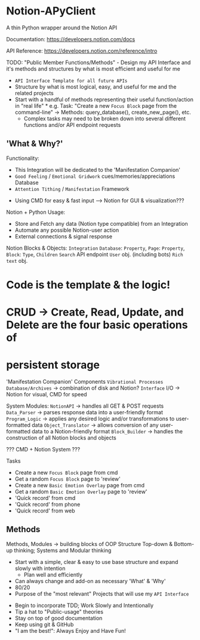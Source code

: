 # Notion-APyClient
A thin Python wrapper around the Notion API

Documentation:  https://developers.notion.com/docs

API Reference:  https://developers.notion.com/reference/intro


TODO:
"Public Member Functions/Methods" - Design my API Interface and it's methods and 
structures by what is most efficient and useful for me
- `API Interface Template for all future APIs`
- Structure by what is most logical, easy, and useful for me and the related projects
- Start with a handful of methods representing their useful function/action in
"real life"
      * e.g. Task: "Create a new `Focus Block` page from the command-line" -> 
              Methods: query_database(), create_new_page(), etc.
  - Complex tasks may need to be broken down into several different functions and/or 
    API endpoint requests
  
'What & Why?'
---------------
Functionality:
- This Integration will be dedicated to the 'Manifestation Companion'
- `Good Feeling` / `Emotional Gridwork` cues/memories/appreciations Database
- `Attention Tithing` / `Manifestation` Framework
* Using CMD for easy & fast input --> Notion for GUI & visualization???

Notion + Python Usage:
+ Store and Fetch any data (Notion type compatible) from an Integration
+ Automate any possible Notion-user action
+ External connections & signal response


Notion Blocks & Objects:
``Integration``
`Database`: `Property`,
`Page`: `Property`,
`Block`: `Type`,
`Children`
`Search` API endpoint
`User` obj. (including bots)
`Rich text` obj.

# Code is the template & the logic! 
# CRUD -> Create, Read, Update, and Delete are the four basic operations of
# persistent storage

'Manifestation Companion' Components
`Vibrational Processes`
`Database/Archives` -> combination of disk and Notion?
`Interface` I/O -> Notion for visual, CMD for speed

System Modules:
`NotionAPI` -> handles all GET & POST requests
`Data_Parser` -> parses response data into a user-friendly format
`Program_Logic` -> applies any desired logic and/or transformations to 
                    user-formatted data
`Object_Translator` -> allows conversion of any user-formatted data to a 
                        Notion-friendly format
`Block_Builder` -> handles the construction of all Notion blocks and objects


??? CMD + Notion System ???

Tasks
- Create a new `Focus Block` page from cmd
- Get a random `Focus Block` page to 'review'
- Create a new `Basic Emotion Overlay` page from cmd
- Get a random `Basic Emotion Overlay` page to 'review'  
- 'Quick record' from cmd
- 'Quick record' from phone
- 'Quick record' from web

Methods
- 


Methods, Modules -> building blocks of OOP Structure 
Top-down & Bottom-up thinking; Systems and Modular thinking
- Start with a simple, clear & easy to use base structure and expand slowly with 
  intention
  - Plan well and efficiently
- Can always change and add-on as necessary
'What' & 'Why'
- 80/20
- Purpose of the "most relevant" Projects that will use my `API Interface`

+ Begin to incorporate TDD; Work Slowly and Intentionally
+ Tip a hat to "Public-usage" theories
+ Stay on top of good documentation
+ Keep using git & GitHub
+ "I am the best!": Always Enjoy and Have Fun!